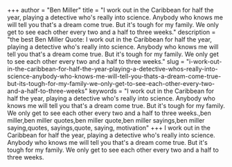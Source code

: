 +++
author = "Ben Miller"
title = "I work out in the Caribbean for half the year, playing a detective who's really into science. Anybody who knows me will tell you that's a dream come true. But it's tough for my family. We only get to see each other every two and a half to three weeks."
description = "the best Ben Miller Quote: I work out in the Caribbean for half the year, playing a detective who's really into science. Anybody who knows me will tell you that's a dream come true. But it's tough for my family. We only get to see each other every two and a half to three weeks."
slug = "i-work-out-in-the-caribbean-for-half-the-year-playing-a-detective-whos-really-into-science-anybody-who-knows-me-will-tell-you-thats-a-dream-come-true-but-its-tough-for-my-family-we-only-get-to-see-each-other-every-two-and-a-half-to-three-weeks"
keywords = "I work out in the Caribbean for half the year, playing a detective who's really into science. Anybody who knows me will tell you that's a dream come true. But it's tough for my family. We only get to see each other every two and a half to three weeks.,ben miller,ben miller quotes,ben miller quote,ben miller sayings,ben miller saying,quotes, sayings,quote, saying, motivation"
+++
I work out in the Caribbean for half the year, playing a detective who's really into science. Anybody who knows me will tell you that's a dream come true. But it's tough for my family. We only get to see each other every two and a half to three weeks.
